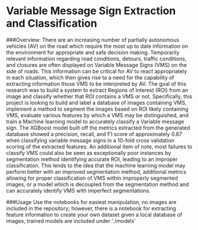 # Variable Message Sign Extraction and Classification
###Overview:
There are an increasing number of partially autonomous vehicles (AV) on the road which require the most up to date information on the environment for appropriate and safe decision making.
Temporarily relevant information regarding road conditions, detours, traffic conditions, and closures are
often displayed on Variable Message Signs (VMS) on the side of roads. This information can be critical
for AV to react appropriately in each situation, which then gives rise to a need for the capability of
extracting information those VMS to be interpreted by AV. The goal of this research was to build a
system to extract Regions of Interest (ROI) from an image and classify whether that ROI contains a VMS
or not. Specifically, this project is looking to build and label a database of images containing VMS,
implement a method to segment the images based on ROI likely containing VMS, evaluate various
features by which a VMS may be distinguished, and train a Machine learning model to accurately classify
a Variable message sign. The XGBoost model built off the metrics extracted from the generated
database showed a precision, recall, and F1 score of approximately 0.87 when classifying variable
message signs in a 10-fold cross validation scoring of the extracted features. An additional item of note,
most failures to classify VMS could also be seen as exceptionally poor instances by segmentation
method identifying accurate ROI, leading to an improper classification. This lends to the idea that the
machine learning model may perform better with an improved segmentation method, additional
metrics allowing for proper classification of VMS within improperly segmented images, or a model which
is decoupled from the segmentation method and can accurately identify VMS with imperfect
segmentations.

###Usage
Use the notebooks for easiest manipulation, no images are included in the repository; however, there is a 
notebook for extracting feature information to create your own dataset given a local database of images, 
trained models are included under './models' 
